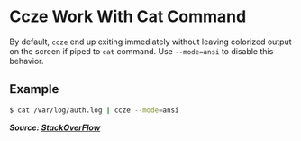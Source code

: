# Ccze Work With Cat Command

By default, `ccze` end up exiting immediately without leaving colorized output on the screen if piped to `cat` command. Use `--mode=ansi` to disable this behavior.

## Example

```bash
$ cat /var/log/auth.log | ccze --mode=ansi
```

***Source: [StackOverFlow](https://unix.stackexchange.com/a/278283)***
